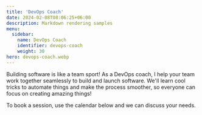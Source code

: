 ```yaml
---
title: 'DevOps Coach'
date: 2024-02-08T08:06:25+06:00
description: Markdown rendering samples
menu:
  sidebar:
    name: DevOps Coach
    identifier: devops-coach
    weight: 30
hero: devops-coach.webp
---
```


Building software is like a team sport! As a DevOps coach, I help your team work together seamlessly to build and launch software. We'll learn cool tricks to automate things and make the process smoother, so everyone can focus on creating amazing things!

To book a session, use the calendar below and we can discuss your needs.</br></br>

<div><script src="https://meet.reclaimai.com/scripts/embed-scheduling-link.0.x.x.js" data-id="0577af84-b7c1-4360-b8e4-02c1fe93082a" data-redirect="NONE"></script></div>

